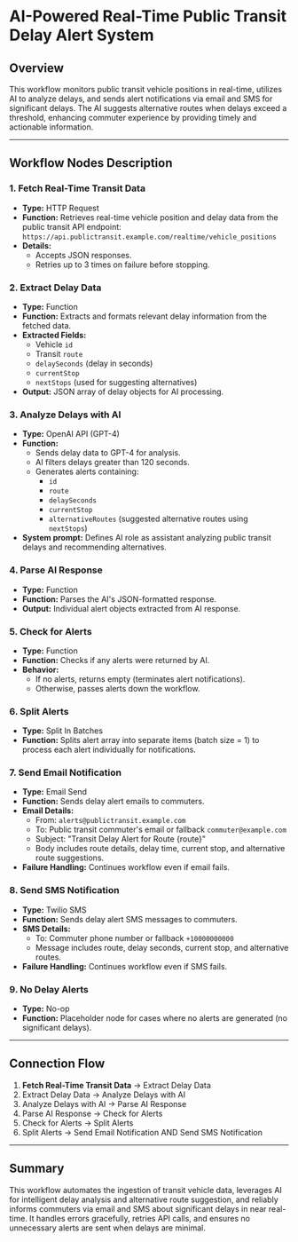 # AI-Powered Real-Time Public Transit Delay Alert System

## Overview

This workflow monitors public transit vehicle positions in real-time, utilizes AI to analyze delays, and sends alert notifications via email and SMS for significant delays. The AI suggests alternative routes when delays exceed a threshold, enhancing commuter experience by providing timely and actionable information.

---

## Workflow Nodes Description

### 1. Fetch Real-Time Transit Data
- **Type:** HTTP Request  
- **Function:** Retrieves real-time vehicle position and delay data from the public transit API endpoint:  
  `https://api.publictransit.example.com/realtime/vehicle_positions`  
- **Details:**  
  - Accepts JSON responses.  
  - Retries up to 3 times on failure before stopping.  

### 2. Extract Delay Data
- **Type:** Function  
- **Function:** Extracts and formats relevant delay information from the fetched data.  
- **Extracted Fields:**  
  - Vehicle `id`  
  - Transit `route`  
  - `delaySeconds` (delay in seconds)  
  - `currentStop`  
  - `nextStops` (used for suggesting alternatives)  
- **Output:** JSON array of delay objects for AI processing.

### 3. Analyze Delays with AI
- **Type:** OpenAI API (GPT-4)  
- **Function:**  
  - Sends delay data to GPT-4 for analysis.  
  - AI filters delays greater than 120 seconds.  
  - Generates alerts containing:  
    - `id`  
    - `route`  
    - `delaySeconds`  
    - `currentStop`  
    - `alternativeRoutes` (suggested alternative routes using `nextStops`)  
- **System prompt:** Defines AI role as assistant analyzing public transit delays and recommending alternatives.

### 4. Parse AI Response
- **Type:** Function  
- **Function:** Parses the AI's JSON-formatted response.  
- **Output:** Individual alert objects extracted from AI response.

### 5. Check for Alerts
- **Type:** Function  
- **Function:** Checks if any alerts were returned by AI.  
- **Behavior:**  
  - If no alerts, returns empty (terminates alert notifications).  
  - Otherwise, passes alerts down the workflow.

### 6. Split Alerts
- **Type:** Split In Batches  
- **Function:** Splits alert array into separate items (batch size = 1) to process each alert individually for notifications.

### 7. Send Email Notification
- **Type:** Email Send  
- **Function:** Sends delay alert emails to commuters.  
- **Email Details:**  
  - From: `alerts@publictransit.example.com`  
  - To: Public transit commuter's email or fallback `commuter@example.com`  
  - Subject: "Transit Delay Alert for Route {route}"  
  - Body includes route details, delay time, current stop, and alternative route suggestions.  
- **Failure Handling:** Continues workflow even if email fails.

### 8. Send SMS Notification
- **Type:** Twilio SMS  
- **Function:** Sends delay alert SMS messages to commuters.  
- **SMS Details:**  
  - To: Commuter phone number or fallback `+10000000000`  
  - Message includes route, delay seconds, current stop, and alternative routes.  
- **Failure Handling:** Continues workflow even if SMS fails.

### 9. No Delay Alerts
- **Type:** No-op  
- **Function:** Placeholder node for cases where no alerts are generated (no significant delays).

---

## Connection Flow

1. **Fetch Real-Time Transit Data** → Extract Delay Data  
2. Extract Delay Data → Analyze Delays with AI  
3. Analyze Delays with AI → Parse AI Response  
4. Parse AI Response → Check for Alerts  
5. Check for Alerts → Split Alerts  
6. Split Alerts → Send Email Notification AND Send SMS Notification  

---

## Summary

This workflow automates the ingestion of transit vehicle data, leverages AI for intelligent delay analysis and alternative route suggestion, and reliably informs commuters via email and SMS about significant delays in near real-time. It handles errors gracefully, retries API calls, and ensures no unnecessary alerts are sent when delays are minimal.